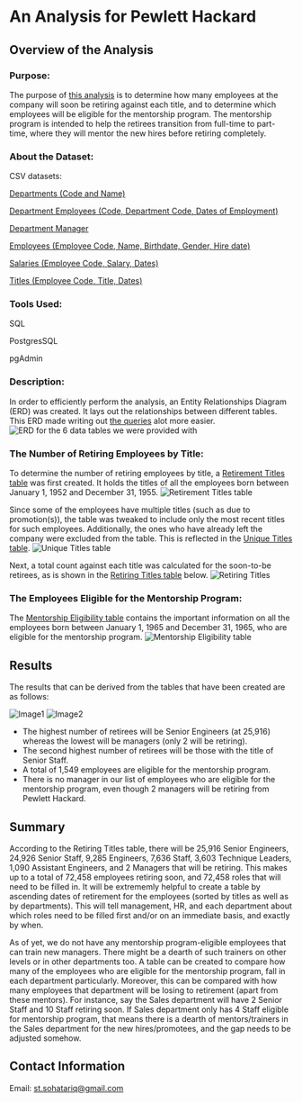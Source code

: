# An Analysis for Pewlett Hackard

## Overview of the Analysis
### Purpose:
The purpose of [this analysis](https://github.com/SohaT7/Pewlett-Hackard-Analysis-/blob/main/Queries/Employee_Database_challenge.sql) is to determine how many employees at the company will soon be retiring against each title, and to determine which employees will be eligible for the mentorship program. The mentorship program is intended to help the retirees transition from full-time to part-time, where they will mentor the new hires before retiring completely. 

### About the Dataset:
CSV datasets:

[Departments (Code and Name)](https://github.com/SohaT7/Pewlett-Hackard-Analysis-/blob/main/Data/departments.csv)

[Department Employees (Code, Department Code, Dates of Employment)](https://github.com/SohaT7/Pewlett-Hackard-Analysis-/blob/main/Data/dept_emp.csv)

[Department Manager](https://github.com/SohaT7/Pewlett-Hackard-Analysis-/blob/main/Data/dept_manager.csv)

[Employees (Employee Code, Name, Birthdate, Gender, Hire date)](https://github.com/SohaT7/Pewlett-Hackard-Analysis-/blob/main/Data/employees.csv)

[Salaries (Employee Code, Salary, Dates)](https://github.com/SohaT7/Pewlett-Hackard-Analysis-/blob/main/Data/salaries.csv)

[Titles (Employee Code, Title, Dates)](https://github.com/SohaT7/Pewlett-Hackard-Analysis-/blob/main/Data/titles.csv)

### Tools Used:
SQL

PostgresSQL

pgAdmin

### Description:
In order to efficiently perform the analysis, an Entity Relationships Diagram (ERD) was created. It lays out the relationships between different tables. This ERD made writing out [the queries](https://github.com/SohaT7/Pewlett-Hackard-Analysis-/blob/main/Queries/Employee_Database_challenge.sql) alot more easier.
![ERD for the 6 data tables we were provided with](https://github.com/SohaT7/Pewlett-Hackard-Analysis-/blob/main/EmployeeDB.png)

### The Number of Retiring Employees by Title:
To determine the number of retiring employees by title, a [Retirement Titles table](https://github.com/SohaT7/Pewlett-Hackard-Analysis-/blob/main/Data/retirement_titles.csv) was first created. It holds the titles of all the employees born between January 1, 1952 and December 31, 1955. 
![Retirement Titles table](https://github.com/SohaT7/Pewlett-Hackard-Analysis-/blob/main/retirement_titles.png)

Since some of the employees have multiple titles (such as due to promotion(s)), the table was tweaked to include only the most recent titles for such employees. Additionally, the ones who have already left the company were excluded from the table. This is reflected in the [Unique Titles table](https://github.com/SohaT7/Pewlett-Hackard-Analysis-/blob/main/Data/unique_titles.csv).
![Unique Titles table](https://github.com/SohaT7/Pewlett-Hackard-Analysis-/blob/main/unique_titles.png) 

Next, a total count against each title was calculated for the soon-to-be retirees, as is shown in the [Retiring Titles table](https://github.com/SohaT7/Pewlett-Hackard-Analysis-/blob/main/Data/retiring_titles.csv) below.
![Retiring Titles](https://github.com/SohaT7/Pewlett-Hackard-Analysis-/blob/main/retiring_titles.png)

### The Employees Eligible for the Mentorship Program:
The [Mentorship Eligibility table](https://github.com/SohaT7/Pewlett-Hackard-Analysis-/blob/main/Data/mentorship_eligibility.csv) contains the important information on all the employees born between January 1, 1965 and December 31, 1965, who are eligible for the mentorship program. 
![Mentorship Eligibility table](https://github.com/SohaT7/Pewlett-Hackard-Analysis-/blob/main/mentorship_eligibility.png)

## Results
The results that can be derived from the tables that have been created are as follows:

![Image1](https://github.com/SohaT7/Pewlett-Hackard-Analysis-/blob/main/Retiring_Titles_Rank.png)
![Image2](https://github.com/SohaT7/Pewlett-Hackard-Analysis-/blob/main/Mentorship_eligibility_Analyze.png)

- The highest number of retirees will be Senior Engineers (at 25,916) whereas the lowest will be managers (only 2 will be retiring). 
- The second highest number of retirees will be those with the title of Senior Staff. 
- A total of 1,549 employees are eligible for the mentorship program. 
- There is no manager in our list of employees who are eligible for the mentorship program, even though 2 managers will be retiring from Pewlett Hackard.

## Summary
According to the Retiring Titles table, there will be 25,916 Senior Engineers, 24,926 Senior Staff, 9,285 Engineers, 7,636 Staff, 3,603 Technique Leaders, 1,090 Assistant Engineers, and 2 Managers that will be retiring. This makes up to a total of 72,458 employees retiring soon, and 72,458 roles that will need to be filled in. It will be extrememly helpful to create a table by ascending dates of retirement for the employees (sorted by titles as well as by departments). This will tell management, HR, and each department about which roles need to be filled first and/or on an immediate basis, and exactly by when. 

As of yet, we do not have any mentorship program-eligible employees that can train new managers. There might be a dearth of such trainers on other levels or in other departments too. A table can be created to compare how many of the employees who are eligible for the mentorship program, fall in each department particularly. Moreover, this can be compared with how many employees that department will be losing to retirement (apart from these mentors). For instance, say the Sales department will have 2 Senior Staff and 10 Staff retiring soon. If Sales department only has 4 Staff eligible for mentorship program, that means there is a dearth of mentors/trainers in the Sales department for the new hires/promotees, and the gap needs to be adjusted somehow. 

## Contact Information
Email: st.sohatariq@gmail.com
